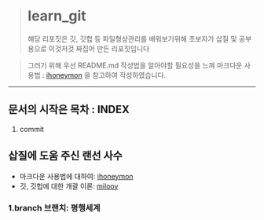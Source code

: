 > # learn_git
> 해당 리포짓은 깃, 깃헙 등 파일형상관리를 배워보기위해 초보자가 삽질 및 공부용으로 이것저것 짜집어 만든 리포짓입니다

> 그러기 위해 우선 README.md 작성법을 알아야할 필요성을 느껴 마크다운 사용법 : [ihoneymon](https://gist.github.com/ihoneymon/652be052a0727ad59601) 을 참고하여 작성하였습니다.

***

## 문서의 시작은 목차 : INDEX
1. commit

## 삽질에 도움 주신 랜선 사수
- 마크다운 사용법에 대하여: [ihoneymon](https://gist.github.com/ihoneymon/652be052a0727ad59601)
- 깃, 깃헙에 대한 개괄 이론: [milooy](https://www.slideshare.net/jayjin0427/git-github-145104268)

### 1.branch 브랜치: 평행세계
